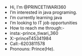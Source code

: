 -  Hi, I’m @PRINCETIWARI360
-  I’m interested in java programing.
-  I’m currently learning java
-  I’m looking to IT job opportunities
-  How to reach me through:-
-  insta:-prince_tiwari_360
-  X:-princeT45341984
-  Call:-6203811578
-  Pronouns: Prince(He).
